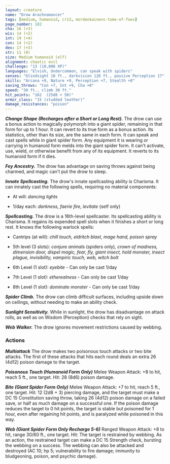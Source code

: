 ```yaml
---
layout: creature
name: "Drow Arachnomancer"
tags: [medium, humanoid, cr13, mordenkainens-tome-of-foes]
page_number: 182
cha: 16 (+3)
wis: 14 (+2)
int: 19 (+4)
con: 14 (+2)
dex: 17 (+3)
str: 11 (0)
size: Medium humanoid (elf)
alignment: chaotic evil
challenge: "13 (10,000 XP)"
languages: "Elvish, Undercommon, can speak with spiders"
senses: "blindsight 10 ft., darkvision 120 ft., passive Perception 17"
skills: "Arcana +9, Nature +9, Perception +7, Stealth +8"
saving_throws: "Con +7, Int +9, Cha +8"
speed: "30 ft., climb 30 ft."
hit_points: "162  (25d8 + 50)"
armor_class: "15 (studded leather)"
damage_resistances: "poison"
---
```


***Change Shape (Recharges after a Short or Long Rest).*** The drow can use a bonus action to magically polymorph into a giant spider, remaining in that form for up to 1 hour. It can revert to its true form as a bonus action. Its statistics, other than its size, are the same in each form. It can speak and cast spells while in giant spider form. Any equipment it is wearing or carrying in humanoid form melds into the giant spider form. It can't activate, use, wield, or otherwise benefit from any of its equipment. It reverts to its humanoid form if it dies.

***Fey Ancestry.*** The drow has advantage on saving throws against being charmed, and magic can't put the drow to sleep.

***Innate Spellcasting.*** The drow's innate spellcasting ability is Charisma. It can innately cast the following spells, requiring no material components:

* At will: <i>dancing lights</i>

* 1/day each: <i>darkness, faerie fire, levitate </i>(self only)

***Spellcasting.*** The drow is a 16th-level spellcaster. Its spellcasting ability is Charisma. It regains its expended spell slots when it finishes a short or long rest. It knows the following warlock spells:

* Cantrips (at will): <i>chill touch, eldritch blast, mage hand, poison spray</i>

* 5th level (3 slots): <i>conjure animals </i>(spiders only)<i>, crown of madness, dimension door, dispel magic, fear, fly, giant insect, hold monster, insect plague, invisibility, vampiric touch, web, witch bolt</i>

* 6th Level (1 slot): <i>eyebite</i> - Can only be cast 1/day

* 7th Level (1 slot): <i>etherealness</i> - Can only be cast 1/day

* 8th Level (1 slot): <i>dominate monster</i> - Can only be cast 1/day


***Spider Climb.*** The drow can climb difficult surfaces, including upside down on ceilings, without needing to make an ability check.

***Sunlight Sensitivity.*** While in sunlight, the drow has disadvantage on attack rolls, as well as on Wisdom (Perception) checks that rely on sight.

***Web Walker.*** The drow ignores movement restrictions caused by webbing.

### Actions

***Multiattack*** The drow makes two poisonous touch attacks or two bite attacks. The first of these attacks that hits each round deals an extra 26 (4d12) poison damage to the target.

***Poisonous Touch (Humanoid Form Only)*** Melee Weapon Attack: +8 to hit, reach 5 ft., one target. Hit: 28 (8d6) poison damage.

***Bite (Giant Spider Form Only)*** Melee Weapon Attack: +7 to hit, reach 5 ft., one target. Hit: 12 (2d8 + 3) piercing damage, and the target must make a DC 15 Constitution saving throw, taking 26 (4d12) poison damage on a failed save, or half as much damage on a successful one. If the poison damage reduces the target to 0 hit points, the target is stable but poisoned for 1 hour, even after regaining hit points, and is paralyzed while poisoned in this way.

***Web (Giant Spider Form Only Recharge 5-6)*** Ranged Weapon Attack: +8 to hit, range 30/60 ft., one target. Hit: The target is restrained by webbing. As an action, the restrained target can make a DC 15 Strength check, bursting the webbing on a success. The webbing can also be attacked and destroyed (AC 10; hp 5; vulnerability to fire damage; immunity to bludgeoning, poison, and psychic damage).
